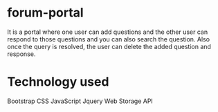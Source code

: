 # forum-portal
It is a portal where one user can add questions and the other user can respond to those questions and you can also search the question. Also once the query is resolved, the user can delete the added question and response.

# Technology used
Bootstrap
CSS
JavaScript
Jquery
Web Storage API
